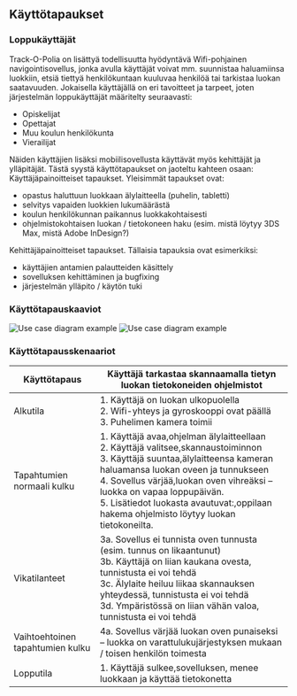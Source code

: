 ## Käyttötapaukset

### Loppukäyttäjät

Track-O-Polia on lisättyä todellisuutta hyödyntävä Wifi-pohjainen navigointisovellus, jonka avulla käyttäjät voivat mm. suunnistaa haluamiinsa luokkiin, etsiä tiettyä henkilökuntaan kuuluvaa henkilöä tai tarkistaa luokan saatavuuden. Jokaisella käyttäjällä on eri tavoitteet ja tarpeet, joten järjestelmän loppukäyttäjät määritelty seuraavasti:
- Opiskelijat
- Opettajat
- Muu koulun henkilökunta
- Vierailijat

Näiden käyttäjien lisäksi mobiilisovellusta käyttävät myös kehittäjät ja ylläpitäjät. Tästä syystä käyttötapaukset on jaoteltu kahteen osaan:
Käyttäjäpainoitteiset tapaukset. Yleisimmät tapaukset ovat:
- opastus haluttuun luokkaan älylaitteella (puhelin, tabletti)
- selvitys vapaiden luokkien lukumäärästä
- koulun henkilökunnan paikannus luokkakohtaisesti
- ohjelmistokohtaisen luokan / tietokoneen haku (esim. mistä löytyy 3DS Max, mistä Adobe InDesign?)

Kehittäjäpainoitteiset tapaukset. Tällaisia tapauksia ovat esimerkiksi:
- käyttäjien antamien palautteiden käsittely
- sovelluksen kehittäminen ja bugfixing
- järjestelmän ylläpito / käytön tuki

### Käyttötapauskaaviot

![Use case diagram example](http://users.metropolia.fi/~jarmosep/Kayttotapaukset1.png)
![Use case diagram example](http://users.metropolia.fi/~jarmosep/Kayttotapaukset2.png)


### Käyttötapausskenaariot

| Käyttötapaus                      | Käyttäjä tarkastaa skannaamalla tietyn luokan tietokoneiden ohjelmistot                                                                                                                                                                                                                                                                                |
|-----------------------------------|--------------------------------------------------------------------------------------------------------------------------------------------------------------------------------------------------------------------------------------------------------------------------------------------------------------------------------------------------------|
| Alkutila                          | 1. Käyttäjä on luokan ulkopuolella <br> 2. Wifi-yhteys ja gyroskooppi ovat päällä <br>  3. Puhelimen kamera toimii                                                                                                                                                                                                                                     |
| Tapahtumien normaali kulku        | 1. Käyttäjä avaa,ohjelman älylaitteellaan <br> 2. Käyttäjä valitsee,skannaustoiminnon <br> 3. Käyttäjä suuntaa,älylaitteensa kameran haluamansa luokan oveen ja tunnukseen <br> 4. Sovellus värjää,luokan oven vihreäksi – luokka on vapaa loppupäivän. <br> 5. Lisätiedot luokasta avautuvat:,oppilaan hakema ohjelmisto löytyy luokan tietokoneilta. |
| Vikatilanteet                     | 3a. Sovellus ei tunnista oven tunnusta (esim. tunnus on likaantunut) <br> 3b. Käyttäjä on liian kaukana ovesta, tunnistusta ei voi tehdä <br> 3c. Älylaite heiluu liikaa skannauksen yhteydessä, tunnistusta ei voi tehdä <br> 3d. Ympäristössä on liian vähän valoa, tunnistusta ei voi tehdä                                                         |
| Vaihtoehtoinen  tapahtumien kulku | 4a. Sovellus värjää luokan oven punaiseksi – luokka on varattulukujärjestyksen mukaan /  toisen henkilön toimesta                                                                                                                                                                                                                                      |
| Lopputila                         | 1. Käyttäjä sulkee,sovelluksen, menee luokkaan ja käyttää tietokonetta                                                                                                                                                                                                                                                                                 |
